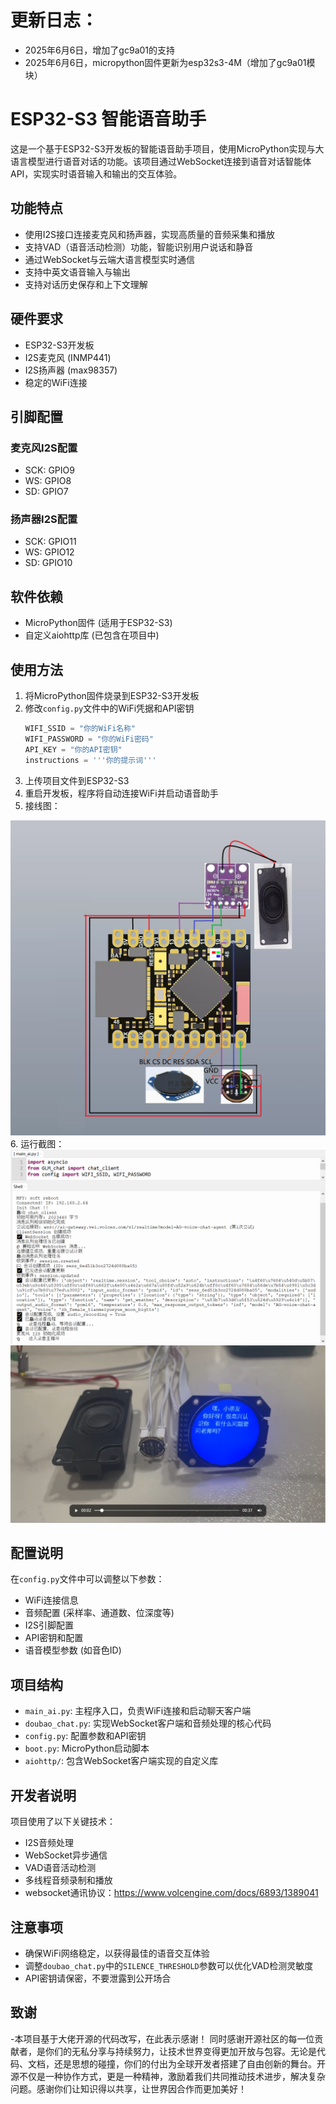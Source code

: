 # 更新日志：
- 2025年6月6日，增加了gc9a01的支持
- 2025年6月6日，micropython固件更新为esp32s3-4M（增加了gc9a01模块）
  
# ESP32-S3 智能语音助手

这是一个基于ESP32-S3开发板的智能语音助手项目，使用MicroPython实现与大语言模型进行语音对话的功能。该项目通过WebSocket连接到语音对话智能体API，实现实时语音输入和输出的交互体验。

## 功能特点

- 使用I2S接口连接麦克风和扬声器，实现高质量的音频采集和播放
- 支持VAD（语音活动检测）功能，智能识别用户说话和静音
- 通过WebSocket与云端大语言模型实时通信
- 支持中英文语音输入与输出
- 支持对话历史保存和上下文理解


## 硬件要求

- ESP32-S3开发板
- I2S麦克风 (INMP441)
- I2S扬声器 (max98357)
- 稳定的WiFi连接

## 引脚配置

### 麦克风I2S配置
- SCK: GPIO9
- WS: GPIO8
- SD: GPIO7

### 扬声器I2S配置
- SCK: GPIO11
- WS: GPIO12
- SD: GPIO10

## 软件依赖

- MicroPython固件 (适用于ESP32-S3)
- 自定义aiohttp库 (已包含在项目中)

## 使用方法

1. 将MicroPython固件烧录到ESP32-S3开发板
2. 修改`config.py`文件中的WiFi凭据和API密钥
   ```python
   WIFI_SSID = "你的WiFi名称"
   WIFI_PASSWORD = "你的WiFi密码"
   API_KEY = "你的API密钥"
   instructions = '''你的提示词'''
   ```
3. 上传项目文件到ESP32-S3
4. 重启开发板，程序将自动连接WiFi并启动语音助手
5. 接线图：
<div align="center">
  <img src="https://github.com/zhou19830318/doubao_ai_agent_esp32/blob/main/1.png">
</div>
6. 运行截图：
<div align="center">
  <img src="https://github.com/zhou19830318/doubao_ai_agent_esp32/blob/main/2.png">
</div>
<div align="center">
  <img src="https://github.com/zhou19830318/doubao_ai_agent_esp32/blob/main/3.png">
</div>
   

## 配置说明

在`config.py`文件中可以调整以下参数：

- WiFi连接信息
- 音频配置 (采样率、通道数、位深度等)
- I2S引脚配置
- API密钥和配置
- 语音模型参数 (如音色ID)

## 项目结构

- `main_ai.py`: 主程序入口，负责WiFi连接和启动聊天客户端
- `doubao_chat.py`: 实现WebSocket客户端和音频处理的核心代码
- `config.py`: 配置参数和API密钥
- `boot.py`: MicroPython启动脚本
- `aiohttp/`: 包含WebSocket客户端实现的自定义库

## 开发者说明

项目使用了以下关键技术：
- I2S音频处理
- WebSocket异步通信
- VAD语音活动检测
- 多线程音频录制和播放
- websocket通讯协议：https://www.volcengine.com/docs/6893/1389041

## 注意事项

- 确保WiFi网络稳定，以获得最佳的语音交互体验
- 调整`doubao_chat.py`中的`SILENCE_THRESHOLD`参数可以优化VAD检测灵敏度
- API密钥请保密，不要泄露到公开场合

## 致谢

-本项目基于大佬开源的代码改写，在此表示感谢！
同时感谢开源社区的每一位贡献者，是你们的无私分享与持续努力，让技术世界变得更加开放与包容。无论是代码、文档，还是思想的碰撞，你们的付出为全球开发者搭建了自由创新的舞台。开源不仅是一种协作方式，更是一种精神，激励着我们共同推动技术进步，解决复杂问题。感谢你们让知识得以共享，让世界因合作而更加美好！
